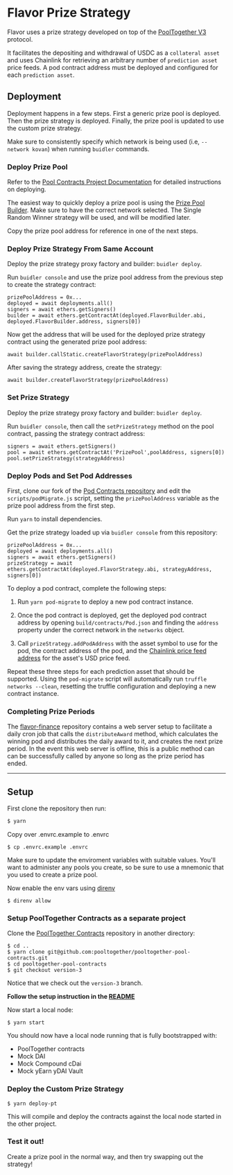 # Flavor Prize Strategy

Flavor uses a prize strategy developed on top of the [PoolTogether V3](https://www.pooltogether.com/) protocol.

It facilitates the depositing and withdrawal of USDC as a `collateral asset` and uses Chainlink for retrieving an arbitrary number of `prediction asset` price feeds. A pod contract address must be deployed and configured for each `prediction asset`.


## Deployment

Deployment happens in a few steps. First a generic prize pool is deployed. Then the prize strategy is deployed. Finally, the prize pool is updated to use the custom prize strategy.

Make sure to consistently specify which network is being used (i.e, `--network kovan`) when running `buidler` commands.


### Deploy Prize Pool

Refer to the [Pool Contracts Project Documentation](https://github.com/pooltogether/pooltogether-pool-contracts/tree/version-3) for detailed instructions on deploying.

The easiest way to quickly deploy a prize pool is using the [Prize Pool Builder](https://builder.pooltogether.com/). Make sure to have the correct network selected. The Single Random Winner strategy will be used, and will be modified later.

Copy the prize pool address for reference in one of the next steps.

### Deploy Prize Strategy From Same Account

Deploy the prize strategy proxy factory and builder: `buidler deploy`.

Run `buidler console` and use the prize pool address from the previous step to create the strategy contract:

```
prizePoolAddress = 0x...
deployed = await deployments.all()
signers = await ethers.getSigners()
builder = await ethers.getContractAt(deployed.FlavorBuilder.abi, deployed.FlavorBuilder.address, signers[0])
```

Now get the address that will be used for the deployed prize strategy contract using the generated prize pool address:

```
await builder.callStatic.createFlavorStrategy(prizePoolAddress)
```

After saving the strategy address, create the strategy:

```
await builder.createFlavorStrategy(prizePoolAddress)
```


### Set Prize Strategy


Deploy the prize strategy proxy factory and builder: `buidler deploy`.

Run `buidler console`, then call the `setPrizeStrategy` method on the pool contract, passing the strategy contract address:

```
signers = await ethers.getSigners()
pool = await ethers.getContractAt('PrizePool',poolAddress, signers[0])
pool.setPrizeStrategy(strategyAddress)
```


### Deploy Pods and Set Pod Addresses

First, clone our fork of the [Pod Contracts repository](https://github.com/flavor-finance/pooltogether-pod-contracts) and edit the `scripts/podMigrate.js` script, setting the `prizePoolAddress` variable as the prize pool address from the first step.

Run `yarn` to install dependencies.

Get the prize strategy loaded up via `buidler console` from this repository:

```
prizePoolAddress = 0x...
deployed = await deployments.all()
signers = await ethers.getSigners()
prizeStrategy = await ethers.getContractAt(deployed.FlavorStrategy.abi, strategyAddress, signers[0])
```

To deploy a pod contract, complete the following steps:

1. Run `yarn pod-migrate` to deploy a new pod contract instance.

2. Once the pod contract is deployed, get the deployed pod contract address by opening `build/contracts/Pod.json` and finding the `address` property under the correct network in the `networks` object.

3. Call `prizeStrategy.addPodAddress` with the asset symbol to use for the pod, the contract address of the pod, and the [Chainlink price feed address](https://docs.chain.link/docs/reference-contracts) for the asset's USD price feed.


Repeat these three steps for each prediction asset that should be supported. Using the `pod-migrate` script will automatically run `truffle networks --clean`, resetting the truffle configuration and deploying a new contract instance.

### Completing Prize Periods

The [flavor-finance](https://github.com/flavor-finance/flavor-finance) repository contains a web server setup to facilitate a daily cron job that calls the `distributeAward` method, which calculates the winning pod and distributes the daily award to it, and creates the next prize period. In the event this web server is offline, this is a public method can can be successfully called by anyone so long as the prize period has ended.


---

## Setup

First clone the repository then run:

```bash
$ yarn
```

Copy over .envrc.example to .envrc

```
$ cp .envrc.example .envrc
```

Make sure to update the enviroment variables with suitable values.  You'll want to administer any pools you create, so be sure to use a mnemonic that you used to create a prize pool.

Now enable the env vars using [direnv](https://direnv.net/docs/installation.html)

```
$ direnv allow
```

### Setup PoolTogether Contracts as a separate project

Clone the [PoolTogether Contracts](https://github.com/pooltogether/pooltogether-pool-contracts/tree/version-3) repository in another directory:

```
$ cd ..
$ yarn clone git@github.com:pooltogether/pooltogether-pool-contracts.git
$ cd pooltogether-pool-contracts
$ git checkout version-3
```

Notice that we check out the `version-3` branch.

**Follow the setup instruction in the [README](https://github.com/pooltogether/pooltogether-pool-contracts/tree/version-3)**

Now start a local node:

```
$ yarn start
```

You should now have a local node running that is fully bootstrapped with:

- PoolTogether contracts
- Mock DAI
- Mock Compound cDai
- Mock yEarn yDAI Vault

### Deploy the Custom Prize Strategy

```
$ yarn deploy-pt
```

This will compile and deploy the contracts against the local node started in the other project.

### Test it out!

Create a prize pool in the normal way, and then try swapping out the strategy!
